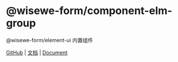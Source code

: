 # @wisewe-form/component-elm-group

@wisewe-form/element-ui 内置组件

[GitHub](https://github.com/wangg-912/wisewe-form) | [文档]() | [Document]()

